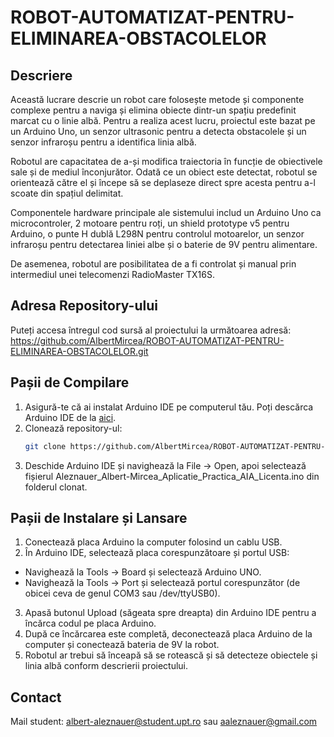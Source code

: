# ROBOT-AUTOMATIZAT-PENTRU-ELIMINAREA-OBSTACOLELOR

## Descriere
Această lucrare descrie un robot care folosește metode și componente complexe pentru a naviga și elimina obiecte dintr-un spațiu predefinit marcat cu o linie albă. Pentru a realiza acest lucru, proiectul este bazat pe un Arduino Uno, un senzor ultrasonic pentru a detecta obstacolele și un senzor infraroșu pentru a identifica linia albă.

Robotul are capacitatea de a-și modifica traiectoria în funcție de obiectivele sale și de mediul înconjurător. Odată ce un obiect este detectat, robotul se orientează către el și începe să se deplaseze direct spre acesta pentru a-l scoate din spațiul delimitat.

Componentele hardware principale ale sistemului includ un Arduino Uno ca microcontroler, 2 motoare pentru roți, un shield prototype v5 pentru Arduino, o punte H dublă L298N pentru controlul motoarelor, un senzor infraroșu pentru detectarea liniei albe și o baterie de 9V pentru alimentare.
	
 De asemenea, robotul are posibilitatea de a fi controlat și manual prin intermediul unei telecomenzi RadioMaster TX16S.


## Adresa Repository-ului
Puteți accesa întregul cod sursă al proiectului la următoarea adresă:
https://github.com/AlbertMircea/ROBOT-AUTOMATIZAT-PENTRU-ELIMINAREA-OBSTACOLELOR.git

## Pașii de Compilare
1. Asigură-te că ai instalat Arduino IDE pe computerul tău. Poți descărca Arduino IDE de la [aici](https://www.arduino.cc/en/software).
2. Clonează repository-ul:
   ```sh
   git clone https://github.com/AlbertMircea/ROBOT-AUTOMATIZAT-PENTRU-ELIMINAREA-OBSTACOLELOR.git
   ```
3. Deschide Arduino IDE și navighează la File -> Open, apoi selectează fișierul Aleznauer_Albert-Mircea_Aplicatie_Practica_AIA_Licenta.ino din folderul clonat.

## Pașii de Instalare și Lansare
1. Conectează placa Arduino la computer folosind un cablu USB.
2. În Arduino IDE, selectează placa corespunzătoare și portul USB:
- Navighează la Tools -> Board și selectează Arduino UNO.
- Navighează la Tools -> Port și selectează portul corespunzător (de obicei ceva de genul COM3 sau /dev/ttyUSB0).
3. Apasă butonul Upload (săgeata spre dreapta) din Arduino IDE pentru a încărca codul pe placa Arduino.
4. După ce încărcarea este completă, deconectează placa Arduino de la computer și conectează bateria de 9V la robot.
5. Robotul ar trebui să înceapă să se rotească și să detecteze obiectele și linia albă conform descrierii proiectului.
  
## Contact
Mail student: albert-aleznauer@student.upt.ro sau aaleznauer@gmail.com
